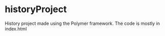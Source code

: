 # historyProject
History project made using the Polymer framework.
The code is mostly in index.html
